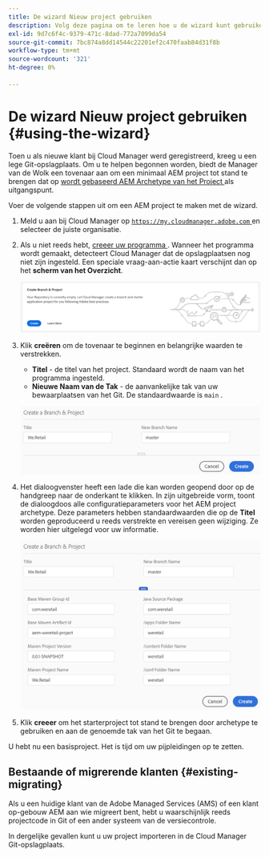 ```yaml
---
title: De wizard Nieuw project gebruiken
description: Volg deze pagina om te leren hoe u de wizard kunt gebruiken om een AEM Application Project te maken.
exl-id: 9d7c6f4c-9379-471c-8dad-772a7099da54
source-git-commit: 7bc874a8dd14544c22201ef2c470faab84d31f8b
workflow-type: tm+mt
source-wordcount: '321'
ht-degree: 0%

---
```



# De wizard Nieuw project gebruiken {#using-the-wizard}

Toen u als nieuwe klant bij Cloud Manager werd geregistreerd, kreeg u een lege Git-opslagplaats. Om u te helpen begonnen worden, biedt de Manager van de Wolk een tovenaar aan om een minimaal AEM project tot stand te brengen dat op [ wordt gebaseerd AEM Archetype van het Project ](https://github.com/adobe/aem-project-archetype) als uitgangspunt.

Voer de volgende stappen uit om een AEM project te maken met de wizard.

1. Meld u aan bij Cloud Manager op [`https://my.cloudmanager.adobe.com` ](https://my.cloudmanager.adobe.com) en selecteer de juiste organisatie.

1. Als u niet reeds hebt, [ creeer uw programma ](program-setup.md). Wanneer het programma wordt gemaakt, detecteert Cloud Manager dat de opslagplaatsen nog niet zijn ingesteld. Een speciale vraag-aan-actie kaart verschijnt dan op het **scherm van het Overzicht**.

   ![ creeer project CTA ](/help/assets/image2018-10-3_14-29-44.png)

1. Klik **creëren** om de tovenaar te beginnen en belangrijke waarden te verstrekken.

   * **Titel** - de titel van het project. Standaard wordt de naam van het programma ingesteld.
   * **Nieuwe Naam van de Tak** - de aanvankelijke tak van uw bewaarplaatsen van het Git. De standaardwaarde is `main` .

   ![ waarden van het Project ](/help/assets/screen_shot_2018-10-08at55825am.png)

1. Het dialoogvenster heeft een lade die kan worden geopend door op de handgreep naar de onderkant te klikken. In zijn uitgebreide vorm, toont de dialoogdoos alle configuratieparameters voor het AEM project archetype. Deze parameters hebben standaardwaarden die op de **Titel** worden geproduceerd u reeds verstrekte en vereisen geen wijziging. Ze worden hier uitgelegd voor uw informatie.

   ![ Gedetailleerde archetype parameters ](/help/assets/screen_shot_2018-10-08at60032am.png)

1. Klik **creeer** om het starterproject tot stand te brengen door archetype te gebruiken en aan de genoemde tak van het Git te begaan.

U hebt nu een basisproject. Het is tijd om uw pijpleidingen op te zetten.

## Bestaande of migrerende klanten {#existing-migrating}

Als u een huidige klant van de Adobe Managed Services (AMS) of een klant op-gebouw AEM aan wie migreert bent, hebt u waarschijnlijk reeds projectcode in Git of een ander systeem van de versiecontrole.

In dergelijke gevallen kunt u uw project importeren in de Cloud Manager Git-opslagplaats.
